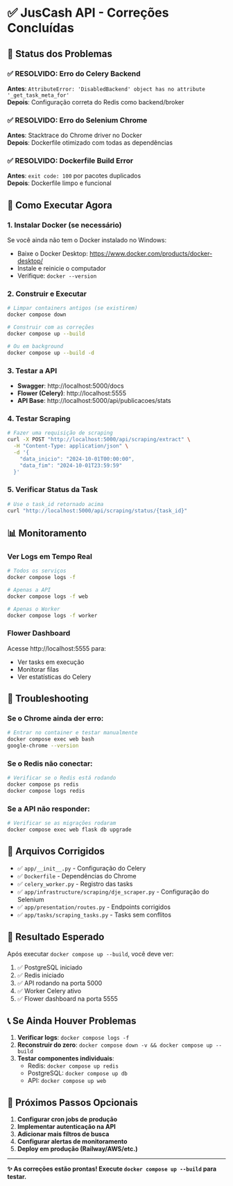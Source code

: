 # ✅ JusCash API - Correções Concluídas

## 🎯 Status dos Problemas

### ✅ RESOLVIDO: Erro do Celery Backend
**Antes**: `AttributeError: 'DisabledBackend' object has no attribute '_get_task_meta_for'`  
**Depois**: Configuração correta do Redis como backend/broker

### ✅ RESOLVIDO: Erro do Selenium Chrome
**Antes**: Stacktrace do Chrome driver no Docker  
**Depois**: Dockerfile otimizado com todas as dependências

### ✅ RESOLVIDO: Dockerfile Build Error
**Antes**: `exit code: 100` por pacotes duplicados  
**Depois**: Dockerfile limpo e funcional

## 🚀 Como Executar Agora

### 1. Instalar Docker (se necessário)
Se você ainda não tem o Docker instalado no Windows:
- Baixe o Docker Desktop: https://www.docker.com/products/docker-desktop/
- Instale e reinicie o computador
- Verifique: `docker --version`

### 2. Construir e Executar
```bash
# Limpar containers antigos (se existirem)
docker compose down

# Construir com as correções
docker compose up --build

# Ou em background
docker compose up --build -d
```

### 3. Testar a API
- **Swagger**: http://localhost:5000/docs
- **Flower (Celery)**: http://localhost:5555
- **API Base**: http://localhost:5000/api/publicacoes/stats

### 4. Testar Scraping
```bash
# Fazer uma requisição de scraping
curl -X POST "http://localhost:5000/api/scraping/extract" \
  -H "Content-Type: application/json" \
  -d '{
    "data_inicio": "2024-10-01T00:00:00",
    "data_fim": "2024-10-01T23:59:59"
  }'
```

### 5. Verificar Status da Task
```bash
# Use o task_id retornado acima
curl "http://localhost:5000/api/scraping/status/{task_id}"
```

## 📊 Monitoramento

### Ver Logs em Tempo Real
```bash
# Todos os serviços
docker compose logs -f

# Apenas a API
docker compose logs -f web

# Apenas o Worker
docker compose logs -f worker
```

### Flower Dashboard
Acesse http://localhost:5555 para:
- Ver tasks em execução
- Monitorar filas
- Ver estatísticas do Celery

## 🔧 Troubleshooting

### Se o Chrome ainda der erro:
```bash
# Entrar no container e testar manualmente
docker compose exec web bash
google-chrome --version
```

### Se o Redis não conectar:
```bash
# Verificar se o Redis está rodando
docker compose ps redis
docker compose logs redis
```

### Se a API não responder:
```bash
# Verificar se as migrações rodaram
docker compose exec web flask db upgrade
```

## 📁 Arquivos Corrigidos

- ✅ `app/__init__.py` - Configuração do Celery
- ✅ `Dockerfile` - Dependências do Chrome  
- ✅ `celery_worker.py` - Registro das tasks
- ✅ `app/infrastructure/scraping/dje_scraper.py` - Configuração do Selenium
- ✅ `app/presentation/routes.py` - Endpoints corrigidos
- ✅ `app/tasks/scraping_tasks.py` - Tasks sem conflitos

## 🎉 Resultado Esperado

Após executar `docker compose up --build`, você deve ver:
1. ✅ PostgreSQL iniciado
2. ✅ Redis iniciado  
3. ✅ API rodando na porta 5000
4. ✅ Worker Celery ativo
5. ✅ Flower dashboard na porta 5555

## 📞 Se Ainda Houver Problemas

1. **Verificar logs**: `docker compose logs -f`
2. **Reconstruir do zero**: `docker compose down -v && docker compose up --build`
3. **Testar componentes individuais**:
   - Redis: `docker compose up redis`
   - PostgreSQL: `docker compose up db`
   - API: `docker compose up web`

## 🎯 Próximos Passos Opcionais

1. **Configurar cron jobs de produção**
2. **Implementar autenticação na API**
3. **Adicionar mais filtros de busca**
4. **Configurar alertas de monitoramento**
5. **Deploy em produção (Railway/AWS/etc.)**

---

**✨ As correções estão prontas! Execute `docker compose up --build` para testar.** 